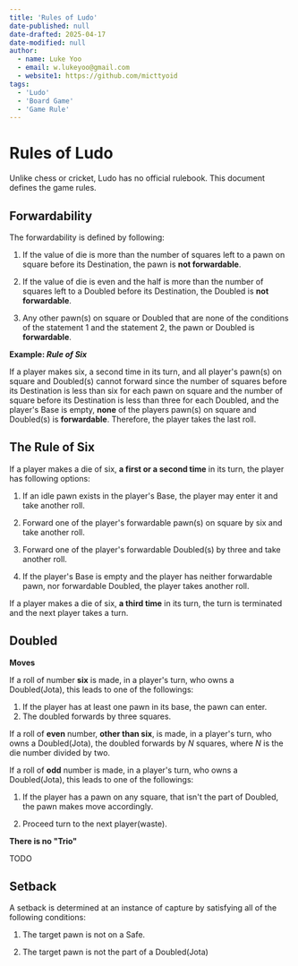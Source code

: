 ```yaml
---
title: 'Rules of Ludo'
date-published: null
date-drafted: 2025-04-17
date-modified: null
author:
  - name: Luke Yoo
  - email: w.lukeyoo@gmail.com
  - website1: https://github.com/micttyoid
tags:
  - 'Ludo'
  - 'Board Game'
  - 'Game Rule'
---
```


# Rules of Ludo

Unlike chess or cricket, Ludo has no official rulebook. This document defines 
the game rules.

## Forwardability

The forwardability is defined by following:

1. If the value of die is more than the number of squares left to a pawn on
square before its Destination, the pawn is **not forwardable**.

2. If the value of die is even and the half is more than the number of squares
   left to a Doubled before its Destination, the Doubled is **not forwardable**.

3. Any other pawn(s) on square or Doubled that are none of the conditions of
   the statement 1 and the statement 2, the pawn or Doubled is **forwardable**.

**Example: _Rule of Six_**

If a player makes six, a second time in its turn, and all player's pawn(s) 
on square and Doubled(s) cannot forward since the number of squares before 
its Destination is less than six for each pawn on square and the number
of square before its Destination is less than three for each Doubled, and the 
player's Base is  empty, **none** of the players pawn(s) on square and
Doubled(s) is **forwardable**. Therefore, the player takes the last roll.

## The Rule of Six

If a player makes a die of six, **a first or a second time** in its turn,
the player has following options:

1. If an idle pawn exists in the player's Base, the player may enter it and
   take another roll.

2. Forward one of the player's forwardable pawn(s) on square by six and take
   another roll.

3. Forward one of the player's forwardable Doubled(s) by three and take 
   another roll.

4. If the player's Base is empty and the player has neither forwardable pawn,
   nor forwardable Doubled, the player takes another roll.

If a player makes a die of six, **a third time** in its turn,
the turn is terminated and the next player takes a turn.

## Doubled

**Moves**

If a roll of number **six** is made, in a player's turn, who owns a 
Doubled(Jota), this leads to one of the followings:

1. If the player has at least one pawn in its base, the pawn can enter.
2. The doubled forwards by three squares.

If a roll of **even** number, **other than six**, is made, in a player's turn,
who owns a  Doubled(Jota), the doubled forwards by _N_ squares, where _N_ is
the die number divided by two.

If a roll of **odd** number is made, in a player's turn, who owns a 
Doubled(Jota), this leads to one of the followings:

1. If the player has a pawn on any square, that isn't the part of Doubled,
   the pawn makes move accordingly.

2. Proceed turn to the next player(waste).

**There is no "Trio"**

TODO

## Setback

A setback is determined at an instance of capture by satisfying all of
the following conditions:

1. The target pawn is not on a Safe.

2. The target pawn is not the part of a Doubled(Jota)